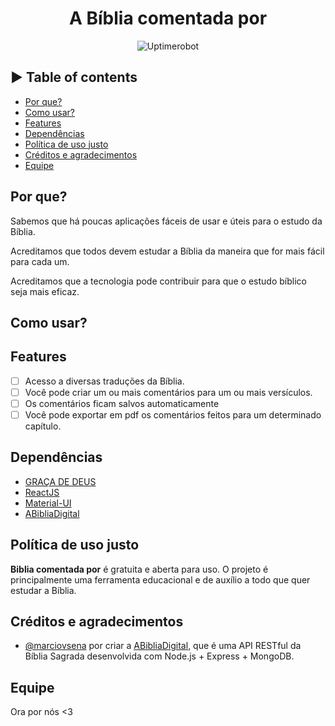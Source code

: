 <center>
  <h1>A Bíblia comentada por</h1>
  <div align="center">
    <a>
      <img src="https://img.shields.io/badge/status-desenvolvendo-red" alt="Uptimerobot">
    </a>
  </div>
</center>

## ► Table of contents
  - [Por que?](#por-que)
  - [Como usar?](#como-usar)
  - [Features](#features)
  - [Dependências](#dependências)
  - [Política de uso justo](#política-de-uso-justo)
  - [Créditos e agradecimentos](#créditos-e-agradecimentos)
  - [Equipe](#equipe)

## Por que?
Sabemos que há poucas aplicações fáceis de usar e úteis para o estudo da Bíblia.

Acreditamos que todos devem estudar a Bíblia da maneira que for mais fácil para cada um.

Acreditamos que a tecnologia pode contribuir para que o estudo bíblico seja mais eficaz.

## Como usar?

## Features
- [ ] Acesso a diversas traduções da Bíblia.
- [ ] Você pode criar um ou mais comentários para um ou mais versículos.
- [ ] Os comentários ficam salvos automaticamente
- [ ] Você pode exportar em pdf os comentários feitos para um determinado capítulo.

## Dependências
- [GRAÇA DE DEUS](https://www.bibliaonline.com.br/acf/2co/12/9)
- [ReactJS](https://pt-br.reactjs.org/)
- [Material-UI](https://material-ui.com/)
- [ABibliaDigital](https://bibleapi.co/pt)

## Política de uso justo
<strong>Biblia comentada por</strong> é gratuita e aberta para uso. O projeto é principalmente uma ferramenta educacional e de auxílio a todo que quer estudar a Bíblia.

## Créditos e agradecimentos
- [@marciovsena](https://github.com/marciovsena) por criar a [ABibliaDigital](https://bibleapi.co/pt), que é uma API RESTful da Bíblia Sagrada desenvolvida com Node.js + Express + MongoDB.

## Equipe
Ora por nós <3